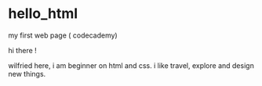 # hello_html
my first web page ( codecademy)

hi there !

wilfried here, i am beginner on html and css.
i like travel, explore and design new things.
